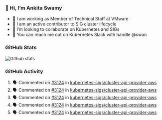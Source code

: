 ### 👋 Hi, I’m Ankita Swamy 

- 💼 I am working as Member of Technical Staff at VMware
- 👀 I am an active contributor to SIG cluster lifecycle 
- 💞️ I’m looking to collaborate on Kubernetes and SIGs
- 💬 You can reach me out on Kubernetes Slack with handle @swan

### GitHub Stats
![Github stats](https://github-readme-stats.vercel.app/api?username=Ankitasw&count_private=true&show_icons=true&theme=tokyonight)

### GitHub Activity 
<!--START_SECTION:activity-->
1. 🗣 Commented on [#3124](https://github.com/kubernetes-sigs/cluster-api-provider-aws/issues/3124) in [kubernetes-sigs/cluster-api-provider-aws](https://github.com/kubernetes-sigs/cluster-api-provider-aws)
2. 🗣 Commented on [#3124](https://github.com/kubernetes-sigs/cluster-api-provider-aws/issues/3124) in [kubernetes-sigs/cluster-api-provider-aws](https://github.com/kubernetes-sigs/cluster-api-provider-aws)
3. 🗣 Commented on [#3124](https://github.com/kubernetes-sigs/cluster-api-provider-aws/issues/3124) in [kubernetes-sigs/cluster-api-provider-aws](https://github.com/kubernetes-sigs/cluster-api-provider-aws)
4. 🗣 Commented on [#3124](https://github.com/kubernetes-sigs/cluster-api-provider-aws/issues/3124) in [kubernetes-sigs/cluster-api-provider-aws](https://github.com/kubernetes-sigs/cluster-api-provider-aws)
5. 🗣 Commented on [#3124](https://github.com/kubernetes-sigs/cluster-api-provider-aws/issues/3124) in [kubernetes-sigs/cluster-api-provider-aws](https://github.com/kubernetes-sigs/cluster-api-provider-aws)
<!--END_SECTION:activity-->
